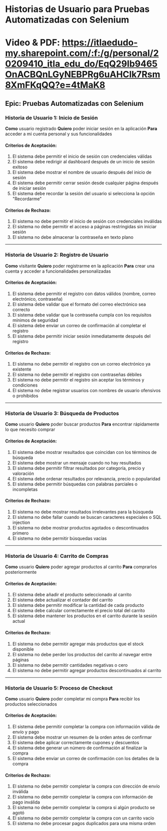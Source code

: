 # Historias de Usuario para Pruebas Automatizadas con Selenium

# Video & PDF: https://itlaedudo-my.sharepoint.com/:f:/g/personal/20209410_itla_edu_do/EqQ29lb9465OnACBQnLGyNEBPRg6uAHClk7Rsm8XmFKqQQ?e=4tMaK8

## Epic: Pruebas Automatizadas con Selenium

### Historia de Usuario 1: Inicio de Sesión

**Como** usuario registrado **Quiero** poder iniciar sesión en la aplicación **Para** acceder a mi cuenta personal y sus funcionalidades

#### Criterios de Aceptación:
1. El sistema debe permitir el inicio de sesión con credenciales válidas
2. El sistema debe redirigir al dashboard después de un inicio de sesión exitoso
3. El sistema debe mostrar el nombre de usuario después del inicio de sesión
4. El sistema debe permitir cerrar sesión desde cualquier página después de iniciar sesión
5. El sistema debe recordar la sesión del usuario si selecciona la opción "Recordarme"

#### Criterios de Rechazo:
1. El sistema no debe permitir el inicio de sesión con credenciales inválidas
2. El sistema no debe permitir el acceso a páginas restringidas sin iniciar sesión
3. El sistema no debe almacenar la contraseña en texto plano

---

### Historia de Usuario 2: Registro de Usuario

**Como** visitante **Quiero** poder registrarme en la aplicación **Para** crear una cuenta y acceder a funcionalidades personalizadas

#### Criterios de Aceptación:
1. El sistema debe permitir el registro con datos válidos (nombre, correo electrónico, contraseña)
2. El sistema debe validar que el formato del correo electrónico sea correcto
3. El sistema debe validar que la contraseña cumpla con los requisitos mínimos de seguridad
4. El sistema debe enviar un correo de confirmación al completar el registro
5. El sistema debe permitir iniciar sesión inmediatamente después del registro

#### Criterios de Rechazo:
1. El sistema no debe permitir el registro con un correo electrónico ya existente
2. El sistema no debe permitir el registro con contraseñas débiles
3. El sistema no debe permitir el registro sin aceptar los términos y condiciones
4. El sistema no debe registrar usuarios con nombres de usuario ofensivos o prohibidos

---

### Historia de Usuario 3: Búsqueda de Productos

**Como** usuario **Quiero** poder buscar productos **Para** encontrar rápidamente lo que necesito comprar

#### Criterios de Aceptación:
1. El sistema debe mostrar resultados que coincidan con los términos de búsqueda
2. El sistema debe mostrar un mensaje cuando no hay resultados
3. El sistema debe permitir filtrar resultados por categoría, precio y valoración
4. El sistema debe ordenar resultados por relevancia, precio o popularidad
5. El sistema debe permitir búsquedas con palabras parciales o incompletas

#### Criterios de Rechazo:
1. El sistema no debe mostrar resultados irrelevantes para la búsqueda
2. El sistema no debe fallar cuando se buscan caracteres especiales o SQL injection
3. El sistema no debe mostrar productos agotados o descontinuados primero
4. El sistema no debe permitir búsquedas vacías

---

### Historia de Usuario 4: Carrito de Compras

**Como** usuario **Quiero** poder agregar productos al carrito **Para** comprarlos posteriormente

#### Criterios de Aceptación:
1. El sistema debe añadir el producto seleccionado al carrito
2. El sistema debe actualizar el contador del carrito
3. El sistema debe permitir modificar la cantidad de cada producto
4. El sistema debe calcular correctamente el precio total del carrito
5. El sistema debe mantener los productos en el carrito durante la sesión actual

#### Criterios de Rechazo:
1. El sistema no debe permitir agregar más productos que el stock disponible
2. El sistema no debe perder los productos del carrito al navegar entre páginas
3. El sistema no debe permitir cantidades negativas o cero
4. El sistema no debe permitir agregar productos descontinuados al carrito

---

### Historia de Usuario 5: Proceso de Checkout

**Como** usuario **Quiero** poder completar mi compra **Para** recibir los productos seleccionados

#### Criterios de Aceptación:
1. El sistema debe permitir completar la compra con información válida de envío y pago
2. El sistema debe mostrar un resumen de la orden antes de confirmar
3. El sistema debe aplicar correctamente cupones y descuentos
4. El sistema debe generar un número de confirmación al finalizar la compra
5. El sistema debe enviar un correo de confirmación con los detalles de la compra

#### Criterios de Rechazo:
1. El sistema no debe permitir completar la compra con dirección de envío inválida
2. El sistema no debe permitir completar la compra con información de pago inválida
3. El sistema no debe permitir completar la compra si algún producto se agotó
4. El sistema no debe permitir completar la compra con un carrito vacío
5. El sistema no debe procesar pagos duplicados para una misma orden
